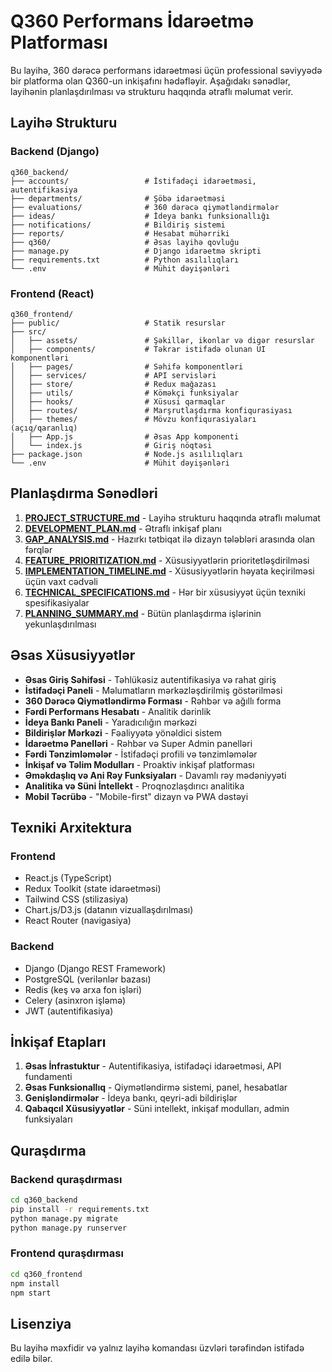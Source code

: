 # Q360 Performans İdarəetmə Platforması

Bu layihə, 360 dərəcə performans idarəetməsi üçün professional səviyyədə bir platforma olan Q360-un inkişafını hədəfləyir. Aşağıdakı sənədlər, layihənin planlaşdırılması və strukturu haqqında ətraflı məlumat verir.

## Layihə Strukturu

### Backend (Django)
```
q360_backend/
├── accounts/                 # İstifadəçi idarəetməsi, autentifikasiya
├── departments/              # Şöbə idarəetməsi
├── evaluations/              # 360 dərəcə qiymətləndirmələr
├── ideas/                    # İdeya bankı funksionallığı
├── notifications/            # Bildiriş sistemi
├── reports/                  # Hesabat mühərriki
├── q360/                     # Əsas layihə qovluğu
├── manage.py                 # Django idarəetmə skripti
├── requirements.txt          # Python asılılıqları
└── .env                      # Mühit dəyişənləri
```

### Frontend (React)
```
q360_frontend/
├── public/                   # Statik resurslar
├── src/
│   ├── assets/               # Şəkillər, ikonlar və digər resurslar
│   ├── components/           # Təkrar istifadə olunan UI komponentləri
│   ├── pages/                # Səhifə komponentləri
│   ├── services/             # API servisləri
│   ├── store/                # Redux mağazası
│   ├── utils/                # Köməkçi funksiyalar
│   ├── hooks/                # Xüsusi qarmaqlar
│   ├── routes/               # Marşrutlaşdırma konfiqurasiyası
│   ├── themes/               # Mövzu konfiqurasiyaları (açıq/qaranlıq)
│   ├── App.js                # Əsas App komponenti
│   └── index.js              # Giriş nöqtəsi
├── package.json              # Node.js asılılıqları
└── .env                      # Mühit dəyişənləri
```

## Planlaşdırma Sənədləri

1. **[PROJECT_STRUCTURE.md](PROJECT_STRUCTURE.md)** - Layihə strukturu haqqında ətraflı məlumat
2. **[DEVELOPMENT_PLAN.md](DEVELOPMENT_PLAN.md)** - Ətraflı inkişaf planı
3. **[GAP_ANALYSIS.md](GAP_ANALYSIS.md)** - Hazırkı tətbiqat ilə dizayn tələbləri arasında olan fərqlər
4. **[FEATURE_PRIORITIZATION.md](FEATURE_PRIORITIZATION.md)** - Xüsusiyyətlərin prioritetləşdirilməsi
5. **[IMPLEMENTATION_TIMELINE.md](IMPLEMENTATION_TIMELINE.md)** - Xüsusiyyətlərin həyata keçirilməsi üçün vaxt cədvəli
6. **[TECHNICAL_SPECIFICATIONS.md](TECHNICAL_SPECIFICATIONS.md)** - Hər bir xüsusiyyət üçün texniki spesifikasiyalar
7. **[PLANNING_SUMMARY.md](PLANNING_SUMMARY.md)** - Bütün planlaşdırma işlərinin yekunlaşdırılması

## Əsas Xüsusiyyətlər

- **Əsas Giriş Səhifəsi** - Təhlükəsiz autentifikasiya və rahat giriş
- **İstifadəçi Paneli** - Məlumatların mərkəzləşdirilmiş göstərilməsi
- **360 Dərəcə Qiymətləndirmə Forması** - Rəhbər və ağıllı forma
- **Fərdi Performans Hesabatı** - Analitik dərinlik
- **İdeya Bankı Paneli** - Yaradıcılığın mərkəzi
- **Bildirişlər Mərkəzi** - Fəaliyyətə yönəldici sistem
- **İdarəetmə Panelləri** - Rəhbər və Super Admin panelləri
- **Fərdi Tənzimləmələr** - İstifadəçi profili və tənzimləmələr
- **İnkişaf və Təlim Modulları** - Proaktiv inkişaf platforması
- **Əməkdaşlıq və Ani Rəy Funksiyaları** - Davamlı rəy mədəniyyəti
- **Analitika və Süni İntellekt** - Proqnozlaşdırıcı analitika
- **Mobil Təcrübə** - "Mobile-first" dizayn və PWA dəstəyi

## Texniki Arxitektura

### Frontend
- React.js (TypeScript)
- Redux Toolkit (state idarəetməsi)
- Tailwind CSS (stilizasiya)
- Chart.js/D3.js (datanın vizuallaşdırılması)
- React Router (navigasiya)

### Backend
- Django (Django REST Framework)
- PostgreSQL (verilənlər bazası)
- Redis (keş və arxa fon işləri)
- Celery (asinxron işləmə)
- JWT (autentifikasiya)

## İnkişaf Etapları

1. **Əsas İnfrastuktur** - Autentifikasiya, istifadəçi idarəetməsi, API fundamenti
2. **Əsas Funksionallıq** - Qiymətləndirmə sistemi, panel, hesabatlar
3. **Genişləndirmələr** - İdeya bankı, qeyri-adi bildirişlər
4. **Qabaqcıl Xüsusiyyətlər** - Süni intellekt, inkişaf modulları, admin funksiyaları

## Quraşdırma

### Backend quraşdırması
```bash
cd q360_backend
pip install -r requirements.txt
python manage.py migrate
python manage.py runserver
```

### Frontend quraşdırması
```bash
cd q360_frontend
npm install
npm start
```

## Lisenziya

Bu layihə məxfidir və yalnız layihə komandası üzvləri tərəfindən istifadə edilə bilər.